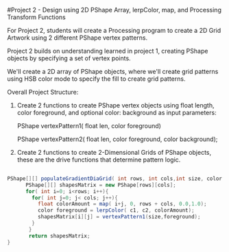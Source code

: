 #Project 2 - Design using 2D PShape Array, lerpColor, map, and Processing Transform Functions

For Project 2, students will create a Processing program to create a 2D Grid Artwork using 2 different PShape vertex patterns.  

Project 2 builds on understanding learned in project 1, creating PShape objects by specifying a set of vertex points.

We'll create a 2D array of PShape objects, where we'll create grid patterns using HSB color mode to specify the fill to create grid patterns.

Overall Project Structure:

1.  Create 2 functions to create PShape vertex objects using float length, color foreground, and optional color: background as input parameters:

    PShape vertexPattern1( float len, color foreground)
    
    PShape vertexPattern2( float len, color foreground, color background);
    
2.  Create 2 functions to create 2-Dimensional Grids of PShape objects, these are the drive functions that determine pattern logic.


```java
   
PShape[][] populateGradientDiaGrid( int rows, int cols,int size, color c1, color c2, color c3, color c4 ){
      PShape[][] shapesMatrix = new PShape[rows][cols];
      for( int i=0; i<rows; i++){
        for( int j=0; j< cols; j++){
          float colorAmount = map( i+j, 0, rows + cols, 0.0,1.0);
          color foreground = lerpColor( c1, c2, colorAmount);
          shapesMatrix[i][j] = vertexPattern1(size,foreground); 
        }
       }
       return shapesMatrix;
}

```





